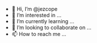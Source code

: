 - 👋 Hi, I’m @jezcope
- 👀 I’m interested in ...
- 🌱 I’m currently learning ...
- 💞️ I’m looking to collaborate on ...
- 📫 How to reach me ...

<!---
jezcope/jezcope is a ✨ special ✨ repository because its `README.md` (this file) appears on your GitHub profile.
You can click the Preview link to take a look at your changes.
--->
